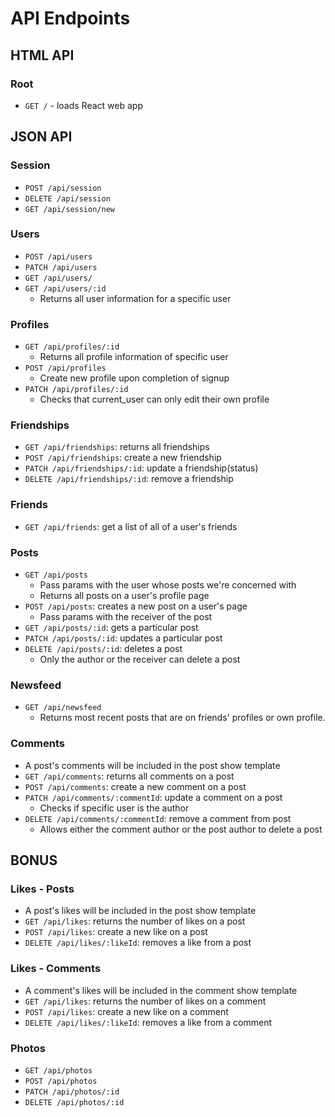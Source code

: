 # API Endpoints

## HTML API

### Root

- `GET /` - loads React web app

## JSON API

### Session

- `POST /api/session`
- `DELETE /api/session`
- `GET /api/session/new`

### Users

- `POST /api/users`
- `PATCH /api/users`
- `GET /api/users/`
- `GET /api/users/:id`
  - Returns all user information for a specific user

### Profiles

- `GET /api/profiles/:id`
  - Returns all profile information of specific user
- `POST /api/profiles`
  - Create new profile upon completion of signup
- `PATCH /api/profiles/:id`
  - Checks that current_user can only edit their own profile

### Friendships
- `GET /api/friendships`: returns all friendships
- `POST /api/friendships`: create a new friendship
- `PATCH /api/friendships/:id`: update a friendship(status)
- `DELETE /api/friendships/:id`: remove a friendship

### Friends

- `GET /api/friends`: get a list of all of a user's friends

### Posts

- `GET /api/posts`
  - Pass params with the user whose posts we're concerned with
  - Returns all posts on a user's profile page
- `POST /api/posts`: creates a new post on a user's page
  - Pass params with the receiver of the post
- `GET /api/posts/:id`: gets a particular post
- `PATCH /api/posts/:id`: updates a particular post
- `DELETE /api/posts/:id`: deletes a post
  - Only the author or the receiver can delete a post

### Newsfeed
- `GET /api/newsfeed`
  - Returns most recent posts that are on friends' profiles or own profile.

### Comments

- A post's comments will be included in the post show template
- `GET /api/comments`: returns all comments on a post
- `POST /api/comments`: create a new comment on a post
- `PATCH /api/comments/:commentId`: update a comment on a post
  - Checks if specific user is the author
- `DELETE /api/comments/:commentId`: remove a comment from post
  - Allows either the comment author or the post author to delete a post

## BONUS

### Likes - Posts

- A post's likes will be included in the post show template
- `GET /api/likes`: returns the number of likes on a post
- `POST /api/likes`: create a new like on a post
- `DELETE /api/likes/:likeId`: removes a like from a post

### Likes - Comments

- A comment's likes will be included in the comment show template
- `GET /api/likes`: returns the number of likes on a comment
- `POST /api/likes`: create a new like on a comment
- `DELETE /api/likes/:likeId`: removes a like from a comment

### Photos

- `GET /api/photos`
- `POST /api/photos`
- `PATCH /api/photos/:id`
- `DELETE /api/photos/:id`
